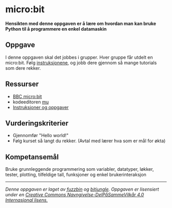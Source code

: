 # micro:bit

**Hensikten med denne oppgaven er å lære om hvordan man kan bruke Python til å programmere en enkel datamaskin**

## Oppgave

I denne oppgaven skal det jobbes i grupper. Hver gruppe får utdelt en micro:bit. Følg [instruksjonene](http://microbit-micropython.readthedocs.io/en/latest/tutorials/introduction.html), og jobb dere gjennom så mange tutorials som dere rekker.

## Ressurser

* [BBC micro:bit](http://microbit.org/no/)
* kodeeditoren [mu](https://codewith.mu/)
* [Instruksjoner og oppgaver](http://microbit-micropython.readthedocs.io/en/latest/tutorials/introduction.html)

## Vurderingskriterier

* Gjennomfør "Hello world!"
* Følg kurset så langt du rekker. (Avtal med lærer hva som er mål for økta)

## Kompetansemål

Bruke grunnleggende programmering som variabler, datatyper, løkker, tester, plotting, tilfeldige tall, funksjoner og enkel brukerinteraksjon

---

_Denne oppgaven er laget av [fuzzbin](https://github.com/fuzzbin) og [bitjungle](https://github.com/bitjungle). Oppgaven er lisensiert under en [Creative Commons Navngivelse-DelPåSammeVilkår 4.0 Internasjonal lisens.](http://creativecommons.org/licenses/by-sa/4.0/)_
